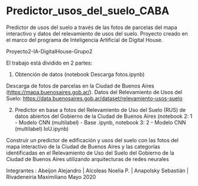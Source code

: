 # Predictor_usos_del_suelo_CABA
Predictor de usos del suelo a través de las fotos de parcelas del mapa interactivo y datos del relevamiento de usos del suelo.
Proyecto creado en el marco del programa de Inteligencia Artificial de Digital House.

Proyecto2-IA-DigitalHouse-Grupo2



El trabajo está dividido en 2 partes:

1. Obtención de datos (notebook Descarga fotos.ipynb)

Descarga de fotos de parcelas en la Ciudad de Buenos Aires (https://mapa.buenosaires.gob.ar/). Datos del Relevamiento de Usos del Suelo: https://data.buenosaires.gob.ar/dataset/relevamiento-usos-suelo

2. Predictor en base a fotos del Relevamiento de Uso del Suelo (RUS) de datos abiertos del Gobierno de la Ciudad de Buenos Aires (notebook 2: 1 - Modelo CNN (multilabel) - Base .ipynb, notebook 3: 2 - Modelo CNN (multilabel) IoU.ipynb)

Construir un predictor de edificación y usos del suelo con las fotos del mapa interactivo de la Ciudad de Buenos Aires y las categorías identificadas en el Relevamiento de Uso del Suelo del Gobierno de la Ciudad de Buenos Aires utilizando arquitecturas de redes neurales


Integrantes : Abeijon Alejandro | Alcoleas Noelia P. | Anapolsky Sebastián | Rivadeneiria Maximiliano
Mayo 2020
